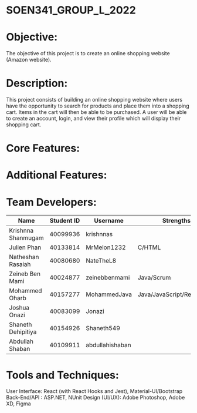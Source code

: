 # SOEN341_GROUP_L_2022

# Objective:

The objective of this project is to create an online shopping website (Amazon website).

# Description:

This project consists of building an online shopping website where users have the opportunity to search for products and place them into a shopping cart. Items in the cart will then be able to be purchased. A user will be able to create an account, login, and view their profile which will display their shopping cart.

# Core Features:

# Additional Features:

# Team Developers:


|     Name     |  Student ID |  Username |  Strengths |
| ---  | ---|  --- |  --- |
|   Krishnna Shanmugam   |  40099936  |  krishnnas     |      |
|   Julien Phan          |  40133814  |  MrMelon1232   | C/HTML                    |
|   Natheshan Rasaiah    |  40080680  |  NateTheL8     |                           |
|   Zeineb Ben Mami      |  40024877  |  zeinebbenmami | Java/Scrum                |
|   Mohammed Oharb       |  40157277  |  MohammedJava  | Java/JavaScript/React/.NET|
|   Joshua Onazi         |  40083099  | Jonazi         |      |
| Shaneth Dehipitiya   |40154926  | Shaneth549  |     |
| Abdullah Shaban        | 40109911   | abdullahishaban|      |



# Tools and Techniques:

User Interface: React (with React Hooks and Jest), Material-UI/Bootstrap
Back-End/API  : ASP.NET, NUnit
Design (UI/UX): Adobe Photoshop, Adobe XD, Figma

